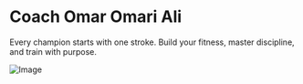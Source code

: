 

# Coach Omar Omari Ali

Every champion starts with one stroke. Build your fitness, master discipline, and train with purpose.

![Image](https://github.com/user-attachments/assets/0624ff6e-c704-4d32-adeb-e3324f085f90)


